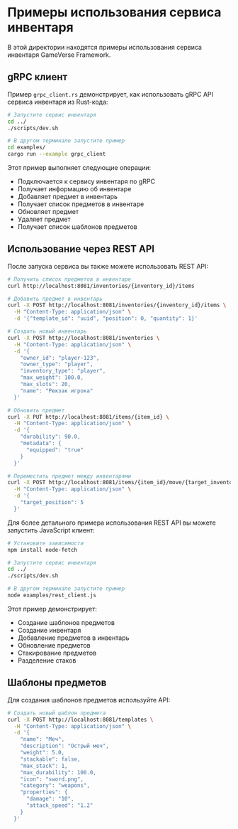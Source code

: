 # Примеры использования сервиса инвентаря

В этой директории находятся примеры использования сервиса инвентаря GameVerse Framework.

## gRPC клиент

Пример `grpc_client.rs` демонстрирует, как использовать gRPC API сервиса инвентаря из Rust-кода:

```bash
# Запустите сервис инвентаря
cd ../
./scripts/dev.sh

# В другом терминале запустите пример
cd examples/
cargo run --example grpc_client
```

Этот пример выполняет следующие операции:
- Подключается к сервису инвентаря по gRPC
- Получает информацию об инвентаре
- Добавляет предмет в инвентарь
- Получает список предметов в инвентаре
- Обновляет предмет
- Удаляет предмет
- Получает список шаблонов предметов

## Использование через REST API

После запуска сервиса вы также можете использовать REST API:

```bash
# Получить список предметов в инвентаре
curl http://localhost:8081/inventories/{inventory_id}/items

# Добавить предмет в инвентарь
curl -X POST http://localhost:8081/inventories/{inventory_id}/items \
  -H "Content-Type: application/json" \
  -d '{"template_id": "uuid", "position": 0, "quantity": 1}'

# Создать новый инвентарь
curl -X POST http://localhost:8081/inventories \
  -H "Content-Type: application/json" \
  -d '{
    "owner_id": "player-123",
    "owner_type": "player",
    "inventory_type": "player",
    "max_weight": 100.0,
    "max_slots": 20,
    "name": "Рюкзак игрока"
  }'

# Обновить предмет
curl -X PUT http://localhost:8081/items/{item_id} \
  -H "Content-Type: application/json" \
  -d '{
    "durability": 90.0,
    "metadata": {
      "equipped": "true"
    }
  }'

# Переместить предмет между инвентарями
curl -X POST http://localhost:8081/items/{item_id}/move/{target_inventory_id} \
  -H "Content-Type: application/json" \
  -d '{
    "target_position": 5
  }'
```

Для более детального примера использования REST API вы можете запустить JavaScript клиент:

```bash
# Установите зависимости
npm install node-fetch

# Запустите сервис инвентаря
cd ../
./scripts/dev.sh

# В другом терминале запустите пример
node examples/rest_client.js
```

Этот пример демонстрирует:
- Создание шаблонов предметов
- Создание инвентаря
- Добавление предметов в инвентарь
- Обновление предметов
- Стакирование предметов
- Разделение стаков

## Шаблоны предметов

Для создания шаблонов предметов используйте API:

```bash
# Создать новый шаблон предмета
curl -X POST http://localhost:8081/templates \
  -H "Content-Type: application/json" \
  -d '{
    "name": "Меч",
    "description": "Острый меч",
    "weight": 5.0,
    "stackable": false,
    "max_stack": 1,
    "max_durability": 100.0,
    "icon": "sword.png",
    "category": "weapons",
    "properties": {
      "damage": "10",
      "attack_speed": "1.2"
    }
  }'
``` 